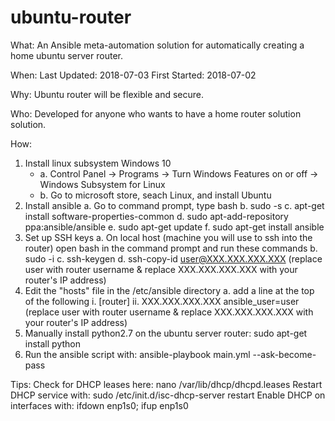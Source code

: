 # ubuntu-router

What: 
    An Ansible meta-automation solution for automatically creating a home ubuntu server router.

When:
    Last Updated: 2018-07-03
    First Started: 2018-07-02

Why:
    Ubuntu router will be flexible and secure. 

Who: 
    Developed for anyone who wants to have a home router solution solution.

How:
1. Install linux subsystem Windows 10
    - a. Control Panel -> Programs -> Turn Windows Features on or off -> Windows Subsystem for Linux
    - b. Go to microsoft store, seach Linux, and install Ubuntu
2. Install ansible
    a. Go to command prompt, type bash
    b. sudo -s
    c. apt-get install software-properties-common
    d. sudo apt-add-repository ppa:ansible/ansible
    e. sudo apt-get update
    f. sudo apt-get install ansible
3. Set up SSH keys
    a. On local host (machine you will use to ssh into the router) open bash in the command prompt and run these commands
    b. sudo -i
    c. ssh-keygen
    d. ssh-copy-id user@XXX.XXX.XXX.XXX (replace user with router username & replace XXX.XXX.XXX.XXX with your router's IP address)
3. Edit the "hosts" file in the /etc/ansible directory
    a. add a line at the top of the following
        i. [router]
        ii. XXX.XXX.XXX.XXX ansible_user=user (replace user with router username & replace XXX.XXX.XXX.XXX with your router's IP address)
4. Manually install python2.7 on the ubuntu server router: sudo apt-get install python
5. Run the ansible script with: ansible-playbook main.yml --ask-become-pass


Tips:
Check for DHCP leases here: nano /var/lib/dhcp/dhcpd.leases
Restart DHCP service with: sudo /etc/init.d/isc-dhcp-server restart
Enable DHCP on interfaces with: ifdown enp1s0; ifup enp1s0